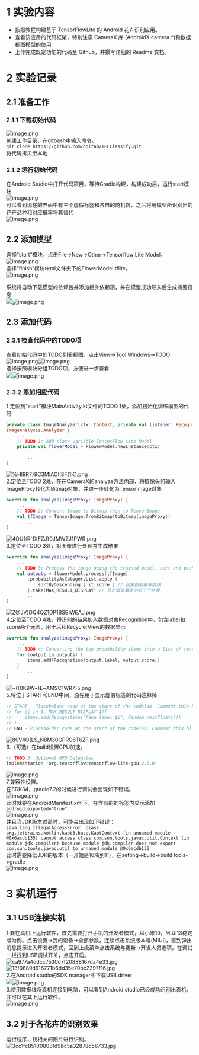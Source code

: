 # 1 实验内容
- 按照教程构建基于 TensorFlowLite 的 Android 花卉识别应用。 
- 查看该应用的代码框架，特别注意 CameraX 库 (AndroidX.camera.*)和数据视图模型的使用
- 上传完成既定功能的代码至 Github，并撰写详细的 Readme 文档。  
# 2 实验记录
## 2.1 准备工作
### 2.1.1 下载初始代码
![image.png](https://cdn.nlark.com/yuque/0/2024/png/38674938/1716538272116-4f965040-e0f9-42f6-8770-76c30a3ce9e3.png#averageHue=%236f6e6c&clientId=ub2d17eb3-d5e2-4&from=paste&height=122&id=u7832703a&originHeight=168&originWidth=925&originalType=binary&ratio=1.375&rotation=0&showTitle=false&size=19760&status=done&style=none&taskId=ue276813a-9596-4ebd-8893-d9c2963bfb9&title=&width=672.7272727272727)<br />创建工作目录，在gitbash中输入命令。<br />`git clone https://github.com/hoitab/TFLClassify.git`<br />	将代码拷贝至本地
### 2.1.2 运行初始代码
在Android Studio中打开代码项目，等待Gradle构建，构建成功后，运行start模块<br />![image.png](https://cdn.nlark.com/yuque/0/2024/png/38674938/1716538444502-518c8fb5-2a5e-4fea-95ef-36c23615cb51.png#averageHue=%23f9f8f7&clientId=ub2d17eb3-d5e2-4&from=paste&height=291&id=u24a6807b&originHeight=482&originWidth=1068&originalType=binary&ratio=1.375&rotation=0&showTitle=false&size=51230&status=done&style=none&taskId=u54febe2b-ee98-45a3-8601-910f6ce5175&title=&width=643.8181762695312)<br />可以看到现在的界面中有三个虚假标签和各自的随机数，之后将用模型所识别出的花卉品种和对应概率将其替代<br />![image.png](https://cdn.nlark.com/yuque/0/2024/png/38674938/1716540106470-839bdb9e-9632-4051-adbe-ae0ff4cdac9c.png#averageHue=%2382643a&clientId=u9d2ba279-5a28-4&from=paste&height=633&id=u59a5a210&originHeight=871&originWidth=415&originalType=binary&ratio=1.375&rotation=0&showTitle=false&size=698451&status=done&style=none&taskId=u5189a540-0156-4511-8939-deb43516c25&title=&width=301.8181818181818)
## 2.2 添加模型
选择“start”模块，点击File->New->Other->Tensorflow Lite Model。<br />![image.png](https://cdn.nlark.com/yuque/0/2024/png/38674938/1716538517884-a148e94e-a8c7-4f5b-b6c2-14418a55128b.png#averageHue=%23e2dfc7&clientId=ub2d17eb3-d5e2-4&from=paste&height=454&id=u312f5c50&originHeight=624&originWidth=1871&originalType=binary&ratio=1.375&rotation=0&showTitle=false&size=169584&status=done&style=none&taskId=ud95567e8-8b49-4da0-813b-20e9622fb26&title=&width=1360.7272727272727)<br />	选择“finish”模块中ml文件夹下的FlowerModel.tflite。<br />![image.png](https://cdn.nlark.com/yuque/0/2024/png/38674938/1716538613654-e4e302c3-7ae9-4a0e-a811-ed364cb63a26.png#averageHue=%23fcfaf9&clientId=ub2d17eb3-d5e2-4&from=paste&height=674&id=Nz3qI&originHeight=927&originWidth=999&originalType=binary&ratio=1.375&rotation=0&showTitle=false&size=165596&status=done&style=none&taskId=ue804d035-09e8-4f77-b73c-c63c9c1f8cb&title=&width=726.5454545454545)

系统将自动下载模型的依赖包并添加相关依赖项，并在模型成功导入后生成摘要信息<br />![](./screenshot/message.jpg#id=sgu8F&originalType=binary&ratio=1&rotation=0&showTitle=false&status=done&style=none&title=)![image.png](https://cdn.nlark.com/yuque/0/2024/png/38674938/1716538663952-7de18338-63e2-44b1-a282-d3a21184d9d6.png#averageHue=%23fcfcfb&clientId=ub2d17eb3-d5e2-4&from=paste&height=301&id=u2214240f&originHeight=563&originWidth=1267&originalType=binary&ratio=1.375&rotation=0&showTitle=false&size=65173&status=done&style=none&taskId=u24734217-cb21-4aac-8fa6-9a5f20a491a&title=&width=676.5454711914062)
## 2.3 添加代码
### 2.3.1 检查代码中的TODO项
查看初始代码中的TODO列表视图，点击View->Tool Windows->TODO<br />![image.png](https://cdn.nlark.com/yuque/0/2024/png/38674938/1716538833219-cd9691f9-bc7d-40ca-9e7e-756a55a00fa1.png#averageHue=%23c1b3a2&clientId=ub2d17eb3-d5e2-4&from=paste&height=289&id=udf0c57fc&originHeight=398&originWidth=334&originalType=binary&ratio=1.375&rotation=0&showTitle=false&size=68950&status=done&style=none&taskId=u241c3a96-35d7-452d-a0c0-848dde4a67f&title=&width=242.9090909090909)![image.png](https://cdn.nlark.com/yuque/0/2024/png/38674938/1716538853698-2a2c7362-f205-409b-9d4b-36b2276bb204.png#averageHue=%23e5e9e5&clientId=ub2d17eb3-d5e2-4&from=paste&height=264&id=u08143f8d&originHeight=363&originWidth=383&originalType=binary&ratio=1.375&rotation=0&showTitle=false&size=86423&status=done&style=none&taskId=u07b81acd-c0b0-4be1-8f40-30e5e464972&title=&width=278.54545454545456)<br />	选择按照模块分组TODO项，方便进一步查看<br />![](./screenshot/groupby.jpg#id=vYyoj&originalType=binary&ratio=1&rotation=0&showTitle=false&status=done&style=none&title=)![image.png](https://cdn.nlark.com/yuque/0/2024/png/38674938/1716538875108-40011b92-d304-4c10-bd63-61fc55e7178a.png#averageHue=%23e5e9e5&clientId=ub2d17eb3-d5e2-4&from=paste&height=264&id=u8d1568a2&originHeight=363&originWidth=383&originalType=binary&ratio=1.375&rotation=0&showTitle=false&size=86423&status=done&style=none&taskId=uf86a31c8-8130-4cbc-8b60-20e02eb4040&title=&width=278.54545454545456)
### 2.3.2 添加相应代码
1.定位到“start”模块MainActivity.kt文件的TODO 1处，添加初始化训练模型的代码
```kotlin
private class ImageAnalyzer(ctx: Context, private val listener: RecognitionListener) :
ImageAnalysis.Analyzer {
    ...
    // TODO 1: Add class variable TensorFlow Lite Model
    private val flowerModel = FlowerModel.newInstance(ctx)

        ...
}
```
![%HI9R7}9C3MIAC(I8F(1K1.png](https://cdn.nlark.com/yuque/0/2024/png/38674938/1716538927328-2d0b2df4-5ef3-47f4-9399-fbad78e1b2f3.png#averageHue=%23e0c8ad&clientId=ub2d17eb3-d5e2-4&from=paste&height=171&id=u11ec1b52&originHeight=235&originWidth=954&originalType=binary&ratio=1.375&rotation=0&showTitle=false&size=45712&status=done&style=none&taskId=ucdfb2334-f1d8-44d4-9a56-53d5432324a&title=&width=693.8181818181819)<br />2.定位至TODO 2处，在在CameraX的analyze方法内部，将摄像头的输入ImageProxy转化为Bitmap对象，并进一步转化为TensorImage对象
```kotlin
override fun analyze(imageProxy: ImageProxy) {
    ...
    // TODO 2: Convert Image to Bitmap then to TensorImage
    val tfImage = TensorImage.fromBitmap(toBitmap(imageProxy))
        ...
}
```
![4OU{@`1XFZJ}0JMWZJ1PWR.png](https://cdn.nlark.com/yuque/0/2024/png/38674938/1716538940324-21879ed4-9f82-4cf6-b181-088a40db163a.png#averageHue=%23d6af7b&clientId=ub2d17eb3-d5e2-4&from=paste&height=105&id=u80f13bcc&originHeight=145&originWidth=913&originalType=binary&ratio=1.375&rotation=0&showTitle=false&size=20855&status=done&style=none&taskId=udf93ff68-262e-4b8d-998f-b77e68c7451&title=&width=664)<br />3.定位至TODO 3处，对图像进行处理并生成结果
```kotlin
override fun analyze(imageProxy: ImageProxy) {
    ...
    // TODO 3: Process the image using the trained model, sort and pick out the top results
    val outputs = flowerModel.process(tfImage)
        .probabilityAsCategoryList.apply {
            sortByDescending { it.score } // 结果按照概率排序
        }.take(MAX_RESULT_DISPLAY) // 显示概率最高的若干个结果
        ...
}
```
![Z@JV)DQ4QZ1DP1BSBIWEAJ.png](https://cdn.nlark.com/yuque/0/2024/png/38674938/1716538950724-a6072d25-d215-4fc9-8578-e6b84b6a0bbf.png#averageHue=%23fcfbfb&clientId=ub2d17eb3-d5e2-4&from=paste&height=197&id=u25994ad6&originHeight=271&originWidth=1360&originalType=binary&ratio=1.375&rotation=0&showTitle=false&size=71792&status=done&style=none&taskId=u477937ce-c999-4631-bd3f-32558325622&title=&width=989.0909090909091)<br />4.定位至TODO 4处，将识别的结果加入数据对象Recognition中，包含label和score两个元素，用于后续RecyclerView的数据显示
```kotlin
override fun analyze(imageProxy: ImageProxy) {
    ...
    // TODO 4: Converting the top probability items into a list of recognitions
    for (output in outputs) {
        items.add(Recognition(output.label, output.score))
    }
        ...
}
```
![~({0K9W~)E~AMSC1WR7}5.png](https://cdn.nlark.com/yuque/0/2024/png/38674938/1716538973949-6e96da57-61cb-45f2-ab17-dadf61d88d20.png#averageHue=%23cfaa80&clientId=ub2d17eb3-d5e2-4&from=paste&height=137&id=u11903d69&originHeight=189&originWidth=1278&originalType=binary&ratio=1.375&rotation=0&showTitle=false&size=30333&status=done&style=none&taskId=u46e67c6a-4eb4-448e-ae05-a4b71bb42fe&title=&width=929.4545454545455)<br />5.将位于START和END中间，原先用于显示虚假标签的代码注释掉
```kotlin
// START - Placeholder code at the start of the codelab. Comment this block of code out.
// for (i in 0..MAX_RESULT_DISPLAY-1){
//     items.add(Recognition("Fake label $i", Random.nextFloat()))
// }
// END - Placeholder code at the start of the codelab. Comment this block of code out.
```
![80V4O(L$_N8M30GPRG6T6ZF.png](https://cdn.nlark.com/yuque/0/2024/png/38674938/1716539008026-a4f2ca5e-f763-43ec-b019-157b5bbf4bdb.png#averageHue=%23fbfaf8&clientId=ub2d17eb3-d5e2-4&from=paste&height=185&id=u0932478a&originHeight=254&originWidth=1582&originalType=binary&ratio=1.375&rotation=0&showTitle=false&size=53491&status=done&style=none&taskId=u768891c2-977d-4802-8426-a01554b7bb1&title=&width=1150.5454545454545)<br />6.（可选）在build设置GPU加速。
```kotlin
// TODO 5: Optional GPU Delegates
implementation 'org.tensorflow:tensorflow-lite-gpu:2.3.0'
```
![image.png](https://cdn.nlark.com/yuque/0/2024/png/38674938/1716539102695-36bb40f7-0564-45fa-88e0-18688dee6606.png#averageHue=%23ede0c9&clientId=ub2d17eb3-d5e2-4&from=paste&height=87&id=u4e355c27&originHeight=119&originWidth=955&originalType=binary&ratio=1.375&rotation=0&showTitle=false&size=16023&status=done&style=none&taskId=uccde5044-c6bf-4a59-98be-1e0a003e189&title=&width=694.5454545454545)<br />7.兼容性设置。<br />在SDK34，gradle7.2的时候进行调试会出现如下错误。<br />![image.png](https://cdn.nlark.com/yuque/0/2024/png/38674938/1716539258609-b5e3ed44-d1d3-45e7-b199-792f89904608.png#averageHue=%23fdfbf9&clientId=ub2d17eb3-d5e2-4&from=paste&height=124&id=u8c700546&originHeight=171&originWidth=746&originalType=binary&ratio=1.375&rotation=0&showTitle=false&size=18735&status=done&style=none&taskId=ub3afc6d0-7462-4d3a-96ff-aafc9bf7f08&title=&width=542.5454545454545)<br />此时就要在AndroidManifest.xml下，在含有<intent-filter>的<activity>的标签内显示添加`android:exported="true"`<br />![image.png](https://cdn.nlark.com/yuque/0/2024/png/38674938/1716539471090-2b0ce98a-c552-4799-b190-9781cd807e78.png#averageHue=%23fef5f4&clientId=ub2d17eb3-d5e2-4&from=paste&height=163&id=u092b1afb&originHeight=224&originWidth=646&originalType=binary&ratio=1.375&rotation=0&showTitle=false&size=27426&status=done&style=none&taskId=u1168571a-beb8-486c-93d5-398d94d1117&title=&width=469.8181818181818)<br />并且当JDK版本过高时，可能会出现如下错误：<br />`java.lang.IllegalAccessError: class org.jetbrains.kotlin.kapt3.base.KaptContext (in unnamed module @0x6acdb135) cannot access class com.sun.tools.javac.util.Context (in module jdk.compiler) because module jdk.compiler does not export com.sun.tools.javac.util to unnamed module @0x6acdb135`<br />此时需要降低JDK的版本（一开始是16降到11），在setting->build->build tools->gradle<br />![image.png](https://cdn.nlark.com/yuque/0/2024/png/38674938/1716539604212-3f9e89d8-909a-4a84-92b6-d464b258d52d.png#averageHue=%2373a77d&clientId=ub2d17eb3-d5e2-4&from=paste&height=199&id=u31c8b478&originHeight=274&originWidth=791&originalType=binary&ratio=1.375&rotation=0&showTitle=false&size=48927&status=done&style=none&taskId=u74cb887c-d704-4e9a-b2c1-f202f2362af&title=&width=575.2727272727273)
# 3 实机运行
## 3.1 USB连接实机
1.要在真机上运行软件，首先需要打开手机的开发者模式，以小米10，MIUI13稳定版为例。点击设置->我的设备->全部参数，连续点击系统版本号(MIUI)，直到弹出消息提示进入开发者模式，回到上级菜单点击系统与更新->开发人员选项，在调试一栏找到USB调试开关，点击开启。<br />![ca977a4ddcc7530c7f20888167da4e33.jpg](https://cdn.nlark.com/yuque/0/2024/jpeg/38674938/1716549534267-40e32904-f9b3-4d74-8943-814d797bd6c3.jpeg#averageHue=%23f6f6f6&clientId=u6d1b121d-ad35-4&from=paste&height=335&id=ue28bd9e2&originHeight=642&originWidth=1043&originalType=binary&ratio=1.375&rotation=0&showTitle=false&size=42290&status=done&style=none&taskId=u5ec77a72-e6ea-475f-aa85-b6b4f634d86&title=&width=544.8181762695312)<br />![13f0889d916771b6dd35e70bc2297f16.jpg](https://cdn.nlark.com/yuque/0/2024/jpeg/38674938/1716540280386-36003017-ccda-431c-8978-b264d985c922.jpeg#averageHue=%23f8f8f8&clientId=u9d2ba279-5a28-4&from=paste&height=392&id=CkKc2&originHeight=942&originWidth=1080&originalType=binary&ratio=1.375&rotation=0&showTitle=false&size=53000&status=done&style=none&taskId=u64ed31f1-b205-45b3-8453-7261c32cd31&title=&width=449.54547119140625)<br />2.在Android studio的SDK manager中下载USB driver<br />![](./screenshot/USB.jpg#id=UuLaS&originalType=binary&ratio=1&rotation=0&showTitle=false&status=done&style=none&title=)![image.png](https://cdn.nlark.com/yuque/0/2024/png/38674938/1716539885793-d1e3b4bb-cfc0-4f0e-9d61-cd46cd9b5171.png#averageHue=%23dfe8f9&clientId=ub2d17eb3-d5e2-4&from=paste&height=50&id=udcb2dd5f&originHeight=69&originWidth=812&originalType=binary&ratio=1.375&rotation=0&showTitle=false&size=11789&status=done&style=none&taskId=ud8a5fccc-7f90-4c03-9236-2650a4da13e&title=&width=590.5454545454545)<br />3.使用数据线将真机连接到电脑，可以看到Android studio已经成功识别出真机，并可以在其上运行软件。<br />![image.png](https://cdn.nlark.com/yuque/0/2024/png/38674938/1716549645650-9741545c-93cc-4b3b-852d-e5c4164bb932.png#averageHue=%2396c3ae&clientId=u6d1b121d-ad35-4&from=paste&height=62&id=u4bb90dae&originHeight=85&originWidth=448&originalType=binary&ratio=1.375&rotation=0&showTitle=false&size=13334&status=done&style=none&taskId=u3b3aed0b-3ed1-441e-a5e5-b495dae2b61&title=&width=325.8181818181818)
## 3.2 对于各花卉的识别效果
运行程序，找相关的图片进行识别。<br />![3cc1fc85100808fd9bc5a32878d56733.jpg](https://cdn.nlark.com/yuque/0/2024/jpeg/38674938/1716540256321-9d54a70c-b35a-4a04-90bc-8d54c746424b.jpeg#averageHue=%232d312d&clientId=u9d2ba279-5a28-4&from=paste&height=1396&id=u286c86e8&originHeight=1920&originWidth=886&originalType=binary&ratio=1.375&rotation=0&showTitle=false&size=119770&status=done&style=none&taskId=u023fa7d2-1168-4597-af06-3bbe1f605a2&title=&width=644.3636363636364)
